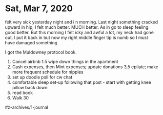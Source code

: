 # Sat, Mar 7, 2020

felt very sick yesterday night and i n morning. Last night something cracked upward in hip, I felt much better. MUCH better. As in go to sleep feeling good better. But this morning I felt icky and awful a lot, my neck had gone out. I put it back in but now my right middle finger tip is numb so I must have damaged something. 

I got the Muldowney protocol book. 

1. Cancel airbnb
1.5 wipe down things in the apartment
3. Cash expenses, then Mint expenses; update donations
3,5 epilate; make more frequent schedule for nipples
4. set up doodle poll for cw chat
5. comfortable sleep set-up following that post - start with getting knee pillow back down
6. read book
7. Walk 30


#z-archives/1-journal